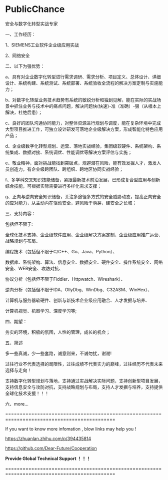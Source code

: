 # PublicChance

安全与数字化转型实战专家


一、工作经历：

1、SIEMENS工业软件企业级应用实战

2、网络安全



二、以下为强优势：

a、具有对企业数字化转型进行需求调研、需求分析、项目定义、总体设计、详细设计、系统构建、系统测试、系统部署、系统验收全流程的解决方案定制与实施能力；

b、对数字化转型业务技术趋势有系统的敏锐分析和独到见解，能在实际的实战场景中抓住业务与技术中的痛点问题，解决问题快(快速)-准（准确）-狠（从根本上解决，杜绝后患）；

c、良好的团队沟通协同能力，对整体资源进行规划与调度，能在复杂环境中完成大型项目推进工作，可独立设计研发可落地企业级解决方案，形成智能化特色应用产品；

d、企业级数字化转型规划、运营、落地实战经验，集团级软硬件、系统架构、系统集成、数据对接、系统调优、性能调优等解决方案评估与实施；

e、敬业精神，面对挑战能找到突破点，规避潜在风险，能有效发掘人才，激发人员创造力，有企业级跨团队、跨组织、跨地区协同实战经验；

f、多学科交叉知识技能储备，紧跟最新技术前沿发展，已形成复合型应用与创新综合技能，可根据实际需要进行多样化需求支撑；

g、正向与逆向安全知识储备，关注多途径多方式的安全威胁动态，提高正向安全的应对能力，从主动内在驱动安全，避风险于萌芽，建安全之长城；




三、支持内容：

包括但不限于:

全球化技术支持、企业级软件应用、企业级解决方案定制、企业级应用推广运营、战略规划与布局、

编程技术（包括但不限于C/C++、Go、Java、Python）、

数据库、系统架构、算法、信息安全、数据安全、硬件安全、操作系统安全、网络安全、WEB安全、攻防对抗、

协议分析（包括但不限于Fiddler、Httpwatch、Wireshark）、

逆向分析（包括但不限于IDA、OllyDbg、WinDbg、C32ASM、WinHex）、

计算机与服务器软硬件、创新与新技术企业级应用融合、人才发掘与培养、

计算机视觉、机器学习、深度学习等;



四、期望：

务实的环境，积极的氛围，人性的管理，成长的机会；



五、简述

多一些真诚，少一些套路，诚意则来，不诚勿扰，谢谢!

过往行业不代表选择的局限性，过往成绩不代表实力的巅峰，过往经历不代表未来选择与走向！


支持数字化转型规划与落地，支持通过实战解决实际问题，支持创新型项目发展，支持信息安全与攻防对抗，支持战略规划与布局，支持人才发掘与培养，支持提供全球化技术支援！！！



六、more... 

============================================================================================


If you want to know more infomation , blow links may help you !

https://zhuanlan.zhihu.com/p/394435814

https://github.com/Dear-Future/Cooperation

**************************Provide Global Technical Support ！！！**************************

============================================================================================
